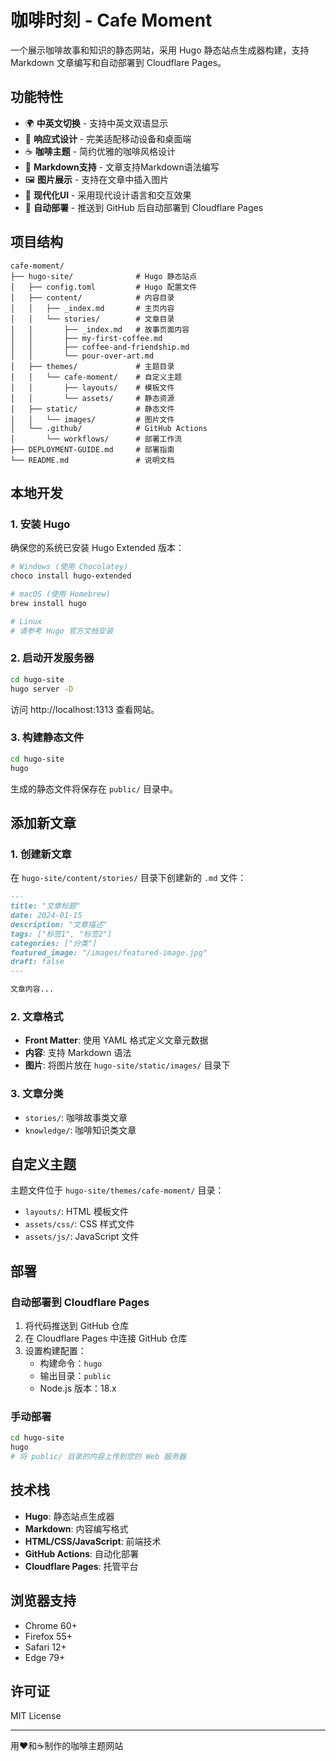 # 咖啡时刻 - Cafe Moment

一个展示咖啡故事和知识的静态网站，采用 Hugo 静态站点生成器构建，支持 Markdown 文章编写和自动部署到 Cloudflare Pages。

## 功能特性

- 🌍 **中英文切换** - 支持中英文双语显示
- 📱 **响应式设计** - 完美适配移动设备和桌面端
- ☕ **咖啡主题** - 简约优雅的咖啡风格设计
- 📝 **Markdown支持** - 文章支持Markdown语法编写
- 🖼️ **图片展示** - 支持在文章中插入图片
- 🎨 **现代化UI** - 采用现代设计语言和交互效果
- 🚀 **自动部署** - 推送到 GitHub 后自动部署到 Cloudflare Pages

## 项目结构

```
cafe-moment/
├── hugo-site/              # Hugo 静态站点
│   ├── config.toml         # Hugo 配置文件
│   ├── content/            # 内容目录
│   │   ├── _index.md       # 主页内容
│   │   └── stories/        # 文章目录
│   │       ├── _index.md   # 故事页面内容
│   │       ├── my-first-coffee.md
│   │       ├── coffee-and-friendship.md
│   │       └── pour-over-art.md
│   ├── themes/             # 主题目录
│   │   └── cafe-moment/    # 自定义主题
│   │       ├── layouts/    # 模板文件
│   │       └── assets/     # 静态资源
│   ├── static/             # 静态文件
│   │   └── images/         # 图片文件
│   └── .github/            # GitHub Actions
│       └── workflows/      # 部署工作流
├── DEPLOYMENT-GUIDE.md     # 部署指南
└── README.md               # 说明文档
```

## 本地开发

### 1. 安装 Hugo

确保您的系统已安装 Hugo Extended 版本：

```bash
# Windows (使用 Chocolatey)
choco install hugo-extended

# macOS (使用 Homebrew)
brew install hugo

# Linux
# 请参考 Hugo 官方文档安装
```

### 2. 启动开发服务器

```bash
cd hugo-site
hugo server -D
```

访问 http://localhost:1313 查看网站。

### 3. 构建静态文件

```bash
cd hugo-site
hugo
```

生成的静态文件将保存在 `public/` 目录中。

## 添加新文章

### 1. 创建新文章

在 `hugo-site/content/stories/` 目录下创建新的 `.md` 文件：

```markdown
---
title: "文章标题"
date: 2024-01-15
description: "文章描述"
tags: ["标签1", "标签2"]
categories: ["分类"]
featured_image: "/images/featured-image.jpg"
draft: false
---

文章内容...
```

### 2. 文章格式

- **Front Matter**: 使用 YAML 格式定义文章元数据
- **内容**: 支持 Markdown 语法
- **图片**: 将图片放在 `hugo-site/static/images/` 目录下

### 3. 文章分类

- `stories/`: 咖啡故事类文章
- `knowledge/`: 咖啡知识类文章

## 自定义主题

主题文件位于 `hugo-site/themes/cafe-moment/` 目录：

- `layouts/`: HTML 模板文件
- `assets/css/`: CSS 样式文件
- `assets/js/`: JavaScript 文件

## 部署

### 自动部署到 Cloudflare Pages

1. 将代码推送到 GitHub 仓库
2. 在 Cloudflare Pages 中连接 GitHub 仓库
3. 设置构建配置：
   - 构建命令：`hugo`
   - 输出目录：`public`
   - Node.js 版本：18.x

### 手动部署

```bash
cd hugo-site
hugo
# 将 public/ 目录的内容上传到您的 Web 服务器
```

## 技术栈

- **Hugo**: 静态站点生成器
- **Markdown**: 内容编写格式
- **HTML/CSS/JavaScript**: 前端技术
- **GitHub Actions**: 自动化部署
- **Cloudflare Pages**: 托管平台

## 浏览器支持

- Chrome 60+
- Firefox 55+
- Safari 12+
- Edge 79+

## 许可证

MIT License

---

用❤️和☕制作的咖啡主题网站 